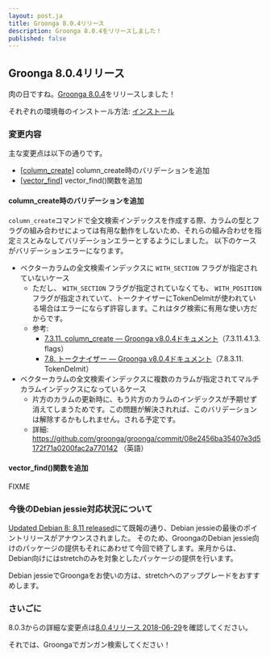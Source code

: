 ```yaml
---
layout: post.ja
title: Groonga 8.0.4リリース
description: Groonga 8.0.4をリリースしました！
published: false
---
```


## Groonga 8.0.4リリース

肉の日ですね。[Groonga 8.0.4](/ja/docs/news.html#release-8.0.4)をリリースしました！

それぞれの環境毎のインストール方法: [インストール](/ja/docs/install.html)

### 変更内容

主な変更点は以下の通りです。

* [[column_create](/ja/docs/reference/commands/column_create)] column_create時のバリデーションを追加
* [[vector_find](/ja/docs/reference/functions/vector_find)] vector_find()関数を追加

#### column_create時のバリデーションを追加

`column_create`コマンドで全文検索インデックスを作成する際、カラムの型とフラグの組み合わせによっては有用な動作をしないため、それらの組み合わせを指定ミスとみなしてバリデーションエラーとするようにしました。
以下のケースがバリデーションエラーになります。

* ベクターカラムの全文検索インデックスに `WITH_SECTION` フラグが指定されていないケース
  * ただし、 `WITH_SECTION` フラグが指定されていなくても、 `WITH_POSITION` フラグが指定されていて、トークナイザーにTokenDelmitが使われている場合はエラーにならず許容します。これはタグ検索に有用な使い方だからです。
  * 参考:
    * [7.3.11. column_create — Groonga v8.0.4ドキュメント](http://groonga.org/ja/docs/reference/commands/column_create.html#flags)（7.3.11.4.1.3. flags）
    * [7.8. トークナイザー — Groonga v8.0.4ドキュメント](http://groonga.org/ja/docs/reference/tokenizers.html#tokendelimit)（7.8.3.11. TokenDelmit）
* ベクターカラムの全文検索インデックスに複数のカラムが指定されてマルチカラムインデックスになっているケース
  * 片方のカラムの更新時に、もう片方のカラムのインデックスが予期せず消えてしまうためです。この問題が解決されれば、このバリデーションは解除するかもしれません。される予定です。
  * 詳細: https://github.com/groonga/groonga/commit/08e2456ba35407e3d5172f71a0200fac2a770142 （英語）

#### vector_find()関数を追加

FIXME

### 今後のDebian jessie対応状況について

[Updated Debian 8: 8.11 released](https://www.debian.org/News/2018/20180623)にて既報の通り、Debian jessieの最後のポイントリリースがアナウンスされました。
そのため、GroongaのDebian jessie向けのパッケージの提供もそれにあわせて今回で終了します。来月からは、Debian向けにはstretchのみを対象としたパッケージの提供を行います。

Debian jessieでGroongaをお使いの方は、stretchへのアップグレードをおすすめします。

### さいごに

8.0.3からの詳細な変更点は[8.0.4リリース 2018-06-29](/ja/docs/news.html#release-8.0.4)を確認してください。

それでは、Groongaでガンガン検索してください！
